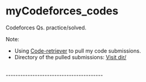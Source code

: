 # myCodeforces_codes
Codeforces Qs. practice/solved.
<br>

Note: 
- Using [Code-retriever](https://github.com/Mohd-3/CodeRetriever) to pull my code submissions. 
- Directory of the pulled submissions: [Visit dir/](https://github.com/Surajv311/myCodeforces_codes/tree/main/submissions/codeforces/srj_v)

<br>
----------------------------------------
